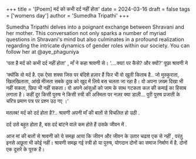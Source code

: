 +++
title = '[Poem] मर्द को कभी दर्द नहीं होता'
date = 2024-03-16
draft = false
tags = ['womens day']
author = 'Sumedha Tripathi'
+++

Sumedha Tripathi delves into a poignant exchange between Shravani and her mother. This conversation not only sparks a number of myriad questions in Shravani's mind but also culminates in a profound realization regarding the intricate dynamics of gender roles within our society.
You can follow her at @aye_phaguniya

'पता है मर्द को कभी दर्द नहीं होता' , माँ ने कहा श्रावणी से।
‘....क्या! पर कैसे? और क्यों?‘ पूछा श्रावणी ने

‘क्योंकि वो मर्द है. एक ऐसा शक्स जिस पर बंदिशे हज़ार हैं फिर भी वो खुली किताब है.. जो मुस्कुराता, खिलखिलाता, आंखे मीजता सबके दुख को खुद में लिये बस चलता जा रहा है। वो अपना ज़ख्म दिखा भी नहीं सकता, छिपा भी नहीं सकता। वो अपने आंसुओं को जाम के साथ गटकता कल की कमाई का हिसाब लगाता है। कहीं दूर किसी पुरुष ने किसी स्त्री की अस्मिता पर नज़र क्या डाली... पुरी पुरुष प्रजाती के चरित्र  प्रमाण पत्र पर प्रश्न उठ गए ।‘

मतलब! मर्द को दर्द होता है?.. श्रावणी अपनी माँ की बातों से विचलित हो उठी .

दर्द उसे बहुत होता है, बस दर्द बांटने वाले कम होते हैं उसके जीवन में . 

आज मां की बातों से श्रावणी को ये समझ आया कि जीवन और जीवन के उतार चढाव एक से नहीं , परंतु इनसे अछूता भी कोई नहीं। श्रावणी समझ गई स्त्री हो या पुरुष, योगदान दोनों का समाज निर्माण में है. दोनों एक दूसरे के पूरक है।
